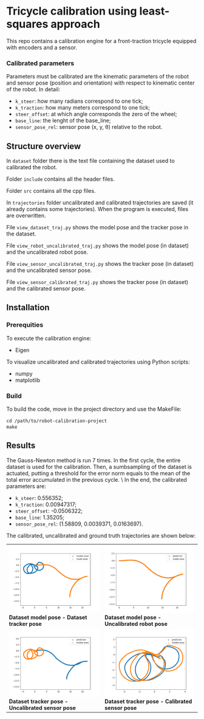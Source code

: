 # Tricycle calibration using least-squares approach
This repo contains a calibration engine for a front-traction tricycle equipped with encoders and a sensor. 

### Calibrated parameters
Parameters must be calibrated are the kinematic parameters of the robot and 
sensor pose (position and orientation) with respect to kinematic center of the robot.
In detail:
- `k_steer`: how many radians correspond to one tick;
- `k_traction`: how many meters correspond to one tick;
- `steer_offset`: at which angle corresponds the zero of the wheel;
-	`base_line`: the lenght of the base_line;
-	`sensor_pose_rel`: sensor pose (x, y, &theta;) relative to the robot.

## Structure overview
In `dataset` folder there is the text file containing the dataset used to calibrated the robot.

Folder `include` contains all the header files.

Folder `src` contains all the cpp files.

In `trajectories` folder uncalibrated and calibrated trajectories are saved (it already contains some
trajectories). When the program is executed, files are overwritten.

File `view_dataset_traj.py` shows the model pose and the tracker pose in the dataset.

File `view_robot_uncalibrated_traj.py` shows the model pose (in dataset) and the uncalibrated robot pose.

File `view_sensor_uncalibrated_traj.py` shows the tracker pose (in dataset) and the uncalibrated sensor pose.

File `view_sensor_calibrated_traj.py` shows the tracker pose (in dataset) and the calibrated sensor pose.

## Installation
### Prerequities
To execute the calibration engine:
- Eigen

To visualize uncalibrated and calibrated trajectories using Python scripts:
- numpy
- matplotlib

### Build
To build the code, move in the project directory and use the MakeFile:
```
cd /path/to/robot-calibration-project
make
```

## Results
The Gauss-Newton method is run 7 times. In the first cycle, the entire dataset is used for the calibration.
Then, a sumbsampling of the dataset is actuated, putting a threshold for the error norm equals to the mean of the total
error accumulated in the previous cycle. \\
In the end, the calibrated parameters are:
- `k_steer`: 0.556352;
- `k_traction`: 0.00947317;
- `steer_offset`: -0.0506322;
-	`base_line`: 1.35205;
-	`sensor_pose_rel`: (1.58809, 0.0039371, 0.0163697).

The calibrated, uncalibrated and ground truth trajectories are shown below:

<table>
  <tr>
    <td><img src="https://github.com/FlavioFoxes/robot-calibration-project/blob/main/assets/dataset.png" alt="Dataset"><br><strong>Dataset model pose - Dataset tracker pose</strong></td>
    <td><img src="https://github.com/FlavioFoxes/robot-calibration-project/blob/main/assets/uncalibrated_robot.png" alt="Uncalibrated Robot"><br><strong>Dataset model pose - Uncalibrated robot pose</strong></td>
  </tr>
  <tr>
    <td><img src="https://github.com/FlavioFoxes/robot-calibration-project/blob/main/assets/uncalibrated_sensor.png" alt="Uncalibrated Sensor"><br><strong>Dataset tracker pose - Uncalibrated sensor pose</strong></td>
    <td><img src="https://github.com/FlavioFoxes/robot-calibration-project/blob/main/assets/calibrated_sensor.png" alt="Calibrated Sensor"><br><strong>Dataset tracker pose - Calibrated sensor pose</strong></td>
  </tr>
</table>
